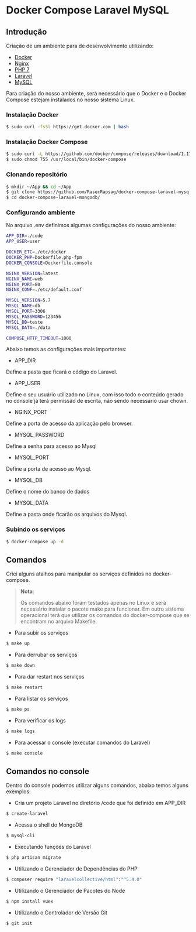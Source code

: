 # Docker Compose Laravel MySQL

## Introdução

Criação de um ambiente para de desenvolvimento utilizando:

* [Docker](https://www.docker.com)
* [Nginx](http://nginx.org)
* [PHP 7](https://php-fpm.org)
* [Laravel](https://laravel.com)
* [MySQL](https://www.mysql.com)


Para criação do nosso ambiente, será necessário que o Docker e o Docker Compose estejam instalados no nosso sistema Linux.


### Instalação Docker

```bash
$ sudo curl -fsSl https://get.docker.com | bash
```


### Instalação Docker Compose

```bash
$ sudo curl -L https://github.com/docker/compose/releases/download/1.17.0/docker-compose-`uname -s`-`uname -m` -o /usr/local/bin/docker-compose
$ sudo chmod 755 /usr/local/bin/docker-compose
```


### Clonando repositório

```bash
$ mkdir ~/App && cd ~/App
$ git clone https://github.com/RasecRapsag/docker-compose-laravel-mysql
$ cd docker-compose-laravel-mongodb/
```


### Configurando ambiente

No arquivo .env definimos algumas configurações do nosso ambiente:

```bash
APP_DIR=./code
APP_USER=user

DOCKER_ETC=./etc/docker
DOCKER_PHP=Dockerfile.php-fpm
DOCKER_CONSOLE=Dockerfile.console

NGINX_VERSION=latest
NGINX_NAME=web
NGINX_PORT=80
NGINX_CONF=./etc/default.conf

MYSQL_VERSION=5.7
MYSQL_NAME=db
MYSQL_PORT=3306
MYSQL_PASSWORD=123456
MYSQL_DB=teste
MYSQL_DATA=./data

COMPOSE_HTTP_TIMEOUT=1000
```

Abaixo temos as configurações mais importantes:

- APP_DIR

Define a pasta que ficará o código do Laravel.

- APP_USER

Define o seu usuário utilizado no Linux, com isso todo o conteúdo gerado no console já terá permissão de escrita, não sendo necessário usar chown.

- NGINX_PORT

Define a porta de acesso da aplicação pelo browser.

- MYSQL_PASSWORD

Define a senha para acesso ao Mysql

- MYSQL_PORT

Define a porta de acesso ao Mysql.

- MYSQL_DB

Define o nome do banco de dados

- MYSQL_DATA

Define a pasta onde ficarão os arquivos do Mysql.


### Subindo os serviços

```bash
$ docker-compose up -d
```



## Comandos

Criei alguns atalhos para manipular os serviços definidos no docker-compose.

> **Nota**:
>
> Os comandos abaixo foram testados apenas no Linux e será necessário instalar o pacote make para funcionar. Em outro sistema operacional terá que utilizar os comandos do docker-compose que se encontram no arquivo Makefile.


- Para subir os serviços

```bash
$ make up
```

- Para derrubar os serviços

```bash
$ make down
```

- Para dar restart nos serviços

```bash
$ make restart
```

- Para listar os serviços

```bash
$ make ps
```

- Para verificar os logs

```bash
$ make logs
```

- Para acessar o console (executar comandos do Laravel)

```bash
$ make console
```



## Comandos no console

Dentro do console podemos utilizar alguns comandos, abaixo temos alguns exemplos:


- Cria um projeto Laravel no diretório /code que foi definido em APP_DIR

```bash
$ create-laravel
```

- Acessa o shell do MongoDB

```bash
$ mysql-cli
```

- Executando funções do Laravel

```bash
$ php artisan migrate
```

- Utilizando o Gerenciador de Dependências do PHP

```bash
$ composer require "laravelcollective/html":"^5.4.0"
```

- Utilizando o Gerenciador de Pacotes do Node

```bash
$ npm install vuex
```

- Utilizando o Controlador de Versão Git

```bash
$ git init
```
